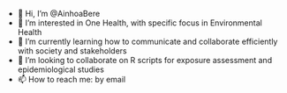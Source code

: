 - 👋 Hi, I’m @AinhoaBere
- 👀 I’m interested in One Health, with specific focus in Environmental Health
- 🌱 I’m currently learning how to communicate and collaborate efficiently with society and stakeholders
- 💞️ I’m looking to collaborate on R scripts for exposure assessment and epidemiological studies
- 📫 How to reach me: by email

<!---
AinhoaBere/AinhoaBere is a ✨ special ✨ repository because its `README.md` (this file) appears on your GitHub profile.
You can click the Preview link to take a look at your changes.
--->
